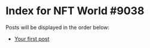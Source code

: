 # Index for NFT World #9038
Posts will be displayed in the order below:

- [Your first post](./001-first.md)

